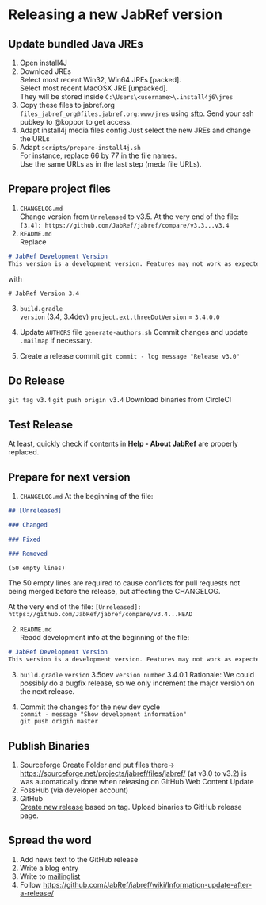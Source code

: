 # Releasing a new JabRef version

## Update bundled Java JREs

1. Open install4J
2. Download JREs  
Select most recent Win32, Win64 JREs [packed].  
Select most recent MacOSX JRE [unpacked].  
They will be stored inside `C:\Users\<username>\.install4j6\jres`
3. Copy these files to jabref.org `files_jabref_org@files.jabref.org:www/jres` using [sftp](https://en.wikipedia.org/wiki/SSH_File_Transfer_Protocol). Send your ssh pubkey to @koppor to get access.
4. Adapt install4j media files config
Just select the new JREs and change the URLs
5. Adapt `scripts/prepare-install4j.sh`  
For instance, replace 66 by 77 in the file names.  
Use the same URLs as in the last step (meda file URLs).

## Prepare project files

1. `CHANGELOG.md`  
Change version from `Unreleased` to v3.5.
At the very end of the file:
`[3.4]: https://github.com/JabRef/jabref/compare/v3.3...v3.4`
2. `README.md`  
Replace 
```md
# JabRef Development Version
This version is a development version. Features may not work as expected.
```
with
``` 
# JabRef Version 3.4
```
3. `build.gradle`   
`version` (3.4, 3.4dev)
`project.ext.threeDotVersion` = `3.4.0.0`

4. Update `AUTHORS` file
`generate-authors.sh`
Commit changes and update `.mailmap` if necessary.

5. Create a release commit
`git commit - log message "Release v3.0"`
 
## Do Release
`git tag v3.4`
`git push origin v3.4`
Download binaries from CircleCI

## Test Release
At least, quickly check if contents in __Help - About JabRef__ are properly replaced.

## Prepare for next version
1. `CHANGELOG.md`
At the beginning of the file:
```md
## [Unreleased]

### Changed

### Fixed

### Removed

(50 empty lines)
```

The 50 empty lines are required to cause conflicts for pull requests not being merged before the release, but affecting the CHANGELOG.

At the very end of the file:
`[Unreleased]: https://github.com/JabRef/jabref/compare/v3.4...HEAD`

2. `README.md`  
Readd development info at the beginning of the file:
```md
# JabRef Development Version
This version is a development version. Features may not work as expected.
```

3. `build.gradle`
`version` 3.5dev
`version number` 3.4.0.1
Rationale: We could possibly do a bugfix release, so we only increment the major version on the next release.

4. Commit the changes for the new dev cycle  
`commit - message "Show development information"`  
`git push origin master`  

## Publish Binaries 
1. Sourceforge
Create Folder and put files there-> https://sourceforge.net/projects/jabref/files/jabref/
(at v3.0 to v3.2) is was automatically done when releasing on GitHub 
Web Content
Update
2. FossHub (via developer account)
3. GitHub  
[Create new release](https://github.com/JabRef/jabref/releases) based on tag.
Upload binaries to GitHub release page. 

## Spread the word
1. Add news text to the GitHub release
2. Write a blog entry
3. Write to [mailinglist](https://sourceforge.net/p/jabref/mailman/jabref-users/)
4. Follow https://github.com/JabRef/jabref/wiki/Information-update-after-a-release/